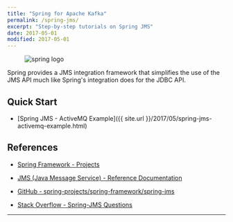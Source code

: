 ```yaml
---
title: "Spring for Apache Kafka"
permalink: /spring-jms/
excerpt: "Step-by-step tutorials on Spring JMS"
date: 2017-05-01
modified: 2017-05-01
---
```


<figure>
    <img src="{{ site.url }}/assets/images/logos/spring-logo.jpg" alt="spring logo" class="logo">
</figure>

Spring provides a JMS integration framework that simplifies the use of the JMS API much like Spring's integration does for the JDBC API.

## Quick Start

* [Spring JMS - ActiveMQ Example]({{ site.url }}/2017/05/spring-jms-activemq-example.html)

## References

* [Spring Framework - Projects](http://projects.spring.io/spring-framework/)

* [JMS (Java Message Service) - Reference Documentation](http://docs.spring.io/spring/docs/current/spring-framework-reference/html/jms.html)

* [GitHub - spring-projects/spring-framework/spring-jms](https://github.com/spring-projects/spring-framework/tree/master/spring-jms)

* [Stack Overflow - Spring-JMS Questions](http://stackoverflow.com/questions/tagged/spring-jms)

---
